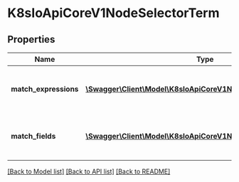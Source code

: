 # K8sIoApiCoreV1NodeSelectorTerm

## Properties
Name | Type | Description | Notes
------------ | ------------- | ------------- | -------------
**match_expressions** | [**\Swagger\Client\Model\K8sIoApiCoreV1NodeSelectorRequirement[]**](K8sIoApiCoreV1NodeSelectorRequirement.md) | A list of node selector requirements by node&#39;s labels. | [optional] 
**match_fields** | [**\Swagger\Client\Model\K8sIoApiCoreV1NodeSelectorRequirement[]**](K8sIoApiCoreV1NodeSelectorRequirement.md) | A list of node selector requirements by node&#39;s fields. | [optional] 

[[Back to Model list]](../README.md#documentation-for-models) [[Back to API list]](../README.md#documentation-for-api-endpoints) [[Back to README]](../README.md)


